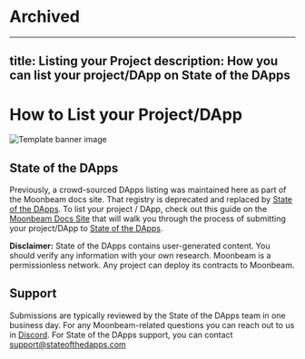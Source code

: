 # Archived 

---
title: Listing your Project
description: How you can list your project/DApp on State of the DApps
---

# How to List your Project/DApp
 
![Template banner image](images/list-dapps-banner.png)

## State of the DApps
Previously, a crowd-sourced DApps listing was maintained here as part of the Moonbeam docs site. That registry is deprecated and replaced by [State of the DApps](https://www.stateofthedapps.com/). To list your project / DApp, check out this guide on the [Moonbeam Docs Site](https://docs.moonbeam.network/learn/dapps-list/list-your-project/) that will walk you through the process of submitting your project/DApp to [State of the DApps](https://www.stateofthedapps.com/dapps/submit/new).

**Disclaimer:** State of the DApps contains user-generated content. You should verify any information with your own research. Moonbeam is a permissionless network. Any project can deploy its contracts to Moonbeam. 

## Support
Submissions are typically reviewed by the State of the DApps team in one business day. For any Moonbeam-related questions you can reach out to us in [Discord](https://discord.gg/moonbeam). For State of the DApps support, you can contact [support@stateofthedapps.com](mailto:support@stateofthedapps.com)
